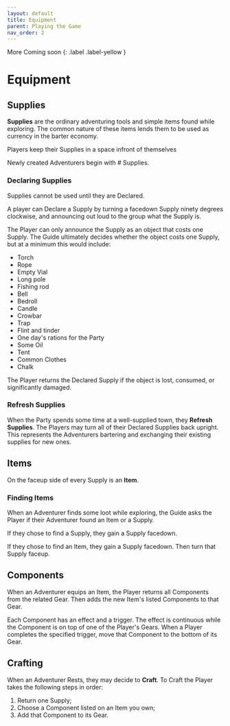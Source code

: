 ```yaml
---
layout: default
title: Equipment
parent: Playing the Game
nav_order: 2
---
```


<div markdown="1">
More Coming soon
{: .label .label-yellow }
</div>

# Equipment

## Supplies

**Supplies** are the ordinary adventuring tools and simple items found while exploring. The common nature of these items lends them to be used as currency in the barter economy. 

Players  keep their Supplies in a space infront of themselves

Newly created Adventurers begin with # Supplies. 

### Declaring Supplies

Supplies cannot be used until they are Declared.

A player can Declare a Supply by turning a facedown Supply ninety degrees clockwise, and announcing out loud to the group what the Supply is.

The Player can only announce the Supply as an object that costs one Supply. The Guide ultimately decides whether the object costs one Supply, but at a minimum this would include:
- Torch
- Rope
- Empty Vial
- Long pole
- Fishing rod
- Bell
- Bedroll
- Candle
- Crowbar
- Trap
- Flint and tinder
- One day's rations for the Party
- Some Oil
- Tent
- Common Clothes
- Chalk

The Player returns the Declared Supply if the object is lost, consumed, or significantly damaged.

### Refresh Supplies

When the Party spends some time at a well-supplied town, they **Refresh Supplies**. The Players may turn all of their Declared Supplies back upright. This represents the Adventurers bartering and exchanging their existing supplies for new ones. 

## Items

On the faceup side of every Supply is an **Item**. 

### Finding Items 

When an Adventurer finds some loot while exploring, the Guide asks the Player if their Adventurer found an Item or a Supply.

If they chose to find a Supply, they gain a Supply facedown. 

If they chose to find an Item, they gain a Supply facedown. Then turn that Supply faceup.

## Components

When an Adventurer equips an Item, the Player returns all Components from the related Gear. Then adds the new Item's listed Components to that Gear. 

Each Component has an effect and a trigger. The effect is continuous while the Component is on top of one of the Player's Gears. When a Player completes the specified trigger, move that Component to the bottom of its Gear.

## Crafting

When an Adventurer Rests, they may decide to **Craft**. To Craft the Player takes the following steps in order:
1. Return one Supply;
2. Choose a Component listed on an Item you own;
3. Add that Component to its Gear. 
